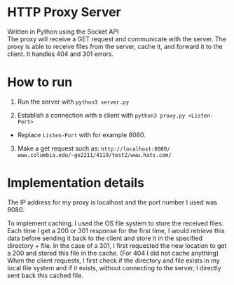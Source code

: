 # HTTP Proxy Server
Written in Python using the Socket API
<br>
The proxy will receive a GET request and communicate with the server. The proxy is able to receive files from the server, cache it, and forward it to the client. 
It handles 404 and 301 errors. 

# How to run
1. Run the server with 
`python3 server.py`

2. Establish a connection with a client with 
`python3 proxy.py <Listen-Port>`
- Replace `Listen-Port` with for example 8080.

3. Make a get request such as: 
`http://​localhost:8080​/​www.columbia.edu/~ge2211/4119/test2/www.hats.com/`

# Implementation details
The IP address for my proxy is localhost and the port number I used was 8080.

To implement caching, I used the OS file system to store the received files.
Each time I get a 200 or 301 response for the first time, I would retrieve this
data before sending it back to the client and store it in the specified
directory + file. In the case of a 301, I first requested the new location to
get a 200 and stored this file in the cache. (For 404 I did not cache anything)
When the client requests, I first check if the directory and file exists in my
local file system and if it exists, without connecting to the server, I directly
sent back this cached file.
